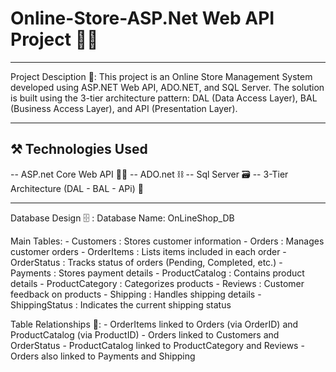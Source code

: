 #                          Online-Store-ASP.Net Web API Project 🛒📲
----------------------------------------------------------------------------------------------

Project Desciption 📜:
  This project is an Online Store Management System developed using ASP.NET Web API, ADO.NET,
  and SQL Server.
  The solution is built using the 3-tier architecture pattern: DAL (Data Access Layer),
  BAL (Business Access Layer), and API (Presentation Layer).
  
----------------------------------------------------------------------------------------------
## ⚒️ Technologies Used 
   -- ASP.net Core Web API ⛓️‍💥
   -- ADO.net ⛓️
   -- Sql Server 🗃️
   -- 3-Tier Architecture (DAL - BAL - APi) 🔩

-----------------------------------------------------------------------------------------------
Database Design 🗄️ :
  Database Name: OnLineShop_DB

  Main Tables:
    - Customers         : Stores customer information
    - Orders            : Manages customer orders
    - OrderItems        : Lists items included in each order
    - OrderStatus       : Tracks status of orders (Pending, Completed, etc.)
    - Payments          : Stores payment details
    - ProductCatalog    : Contains product details
    - ProductCategory   : Categorizes products
    - Reviews           : Customer feedback on products
    - Shipping          : Handles shipping details
    - ShippingStatus    : Indicates the current shipping status

  Table Relationships 🔑:
      - OrderItems linked to Orders (via OrderID) and ProductCatalog (via ProductID)
      - Orders linked to Customers and OrderStatus
      - ProductCatalog linked to ProductCategory and Reviews
    - Orders also linked to Payments and Shipping


    
